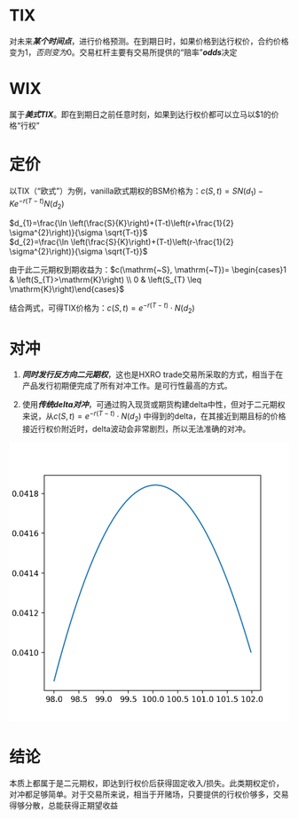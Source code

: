 # TIX
对未来***某个时间点***，进行价格预测。在到期日时，如果价格到达行权价，合约价格变为$1，否则变为$0。交易杠杆主要有交易所提供的“赔率”***odds***决定  
  
# WIX
属于***美式TIX***。即在到期日之前任意时刻，如果到达行权价都可以立马以$1的价格“行权”  

# 定价
以TIX（“欧式”）为例，vanilla欧式期权的BSM价格为：$c(S, t)=S N\left(d_{1}\right)-K e^{-r(T-t)} N\left(d_{2}\right)$  

$d_{1}=\frac{\ln \left(\frac{S}{K}\right)+(T-t)\left(r+\frac{1}{2} \sigma^{2}\right)}{\sigma \sqrt{T-t}}$  
$d_{2}=\frac{\ln \left(\frac{S}{K}\right)+(T-t)\left(r-\frac{1}{2} \sigma^{2}\right)}{\sigma \sqrt{T-t}}$

由于此二元期权到期收益为：$c(\mathrm{~S}, \mathrm{~T})= \begin{cases}1 & \left(S_{T}>\mathrm{K}\right) \\ 0 & \left(S_{T} \leq \mathrm{K}\right)\end{cases}$  

结合两式，可得TIX价格为：$c(S, t)=e^{-r(T-t)} \cdot N\left(d_{2}\right)$  

# 对冲
1. ***同时发行反方向二元期权***，这也是HXRO trade交易所采取的方式，相当于在产品发行初期便完成了所有对冲工作。是可行性最高的方式。  
   
2. 使用***传统delta对冲***，可通过购入现货或期货构建delta中性，但对于二元期权来说，从$c(S, t)=e^{-r(T-t)} \cdot N\left(d_{2}\right)$ 中得到的delta，在其接近到期且标的价格接近行权价附近时，delta波动会非常剧烈，所以无法准确的对冲。  
   
![标的价格为100，ttm等于0.1的二元call](binary_delta.png)  

# 结论
本质上都属于是二元期权，即达到行权价后获得固定收入/损失。此类期权定价，对冲都足够简单。对于交易所来说，相当于开赌场，只要提供的行权价够多，交易得够分散，总能获得正期望收益  